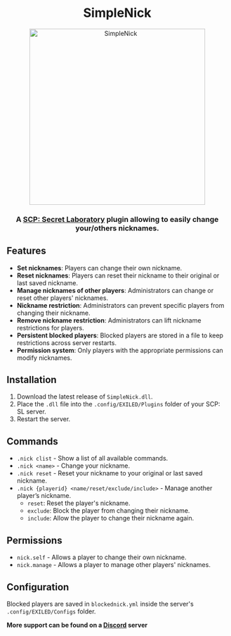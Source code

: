 <h1 align="center">SimpleNick</h1>

<p align="center">
  <img src="https://i.imgur.com/aeuFgzb.png" alt="SimpleNick" width="400">
</p>

<h3 align="center">A <a href="https://store.steampowered.com/app/700330/SCP_Secret_Laboratory/">SCP: Secret Laboratory</a> plugin allowing to easily change your/others nicknames.</h3>

## Features

- **Set nicknames**: Players can change their own nickname.  
- **Reset nicknames**: Players can reset their nickname to their original or last saved nickname.  
- **Manage nicknames of other players**: Administrators can change or reset other players' nicknames.  
- **Nickname restriction**: Administrators can prevent specific players from changing their nickname.  
- **Remove nickname restriction**: Administrators can lift nickname restrictions for players.  
- **Persistent blocked players**: Blocked players are stored in a file to keep restrictions across server restarts.  
- **Permission system**: Only players with the appropriate permissions can modify nicknames.  

## Installation

1. Download the latest release of `SimpleNick.dll`.  
2. Place the `.dll` file into the `.config/EXILED/Plugins` folder of your SCP: SL server.  
3. Restart the server.  

## Commands

- `.nick clist` - Show a list of all available commands.  
- `.nick <name>` - Change your nickname.  
- `.nick reset` - Reset your nickname to your original or last saved nickname.  
- `.nick {playerid} <name/reset/exclude/include>` - Manage another player’s nickname.  
  - `reset`: Reset the player's nickname.  
  - `exclude`: Block the player from changing their nickname.  
  - `include`: Allow the player to change their nickname again.  

## Permissions

- `nick.self` - Allows a player to change their own nickname.  
- `nick.manage` - Allows a player to manage other players' nicknames.  

## Configuration

Blocked players are saved in `blockednick.yml` inside the server's `.config/EXILED/Configs` folder.  

**More support can be found on a [Discord](https://discord.gg/UFytdZxeeR) server**
